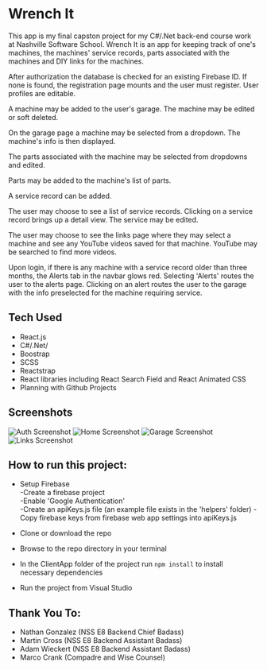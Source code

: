 # Wrench It
This app is my final capston project for my C#/.Net back-end course work at Nashville Software School. Wrench It is an app for keeping track of one's machines, the machines' service records, parts associated with the machines and DIY links for the machines.

After authorization the database is checked for an existing Firebase ID. If none is found, the registration page mounts and the user must register. User profiles are editable.

A machine may be added to the user's garage. The machine may be edited or soft deleted.

On the garage page a machine may be selected from a dropdown. The machine's info is then displayed.

The parts associated with the machine may be selected from dropdowns and edited.

Parts may be added to the machine's list of parts.

A service record can be added.

The user may choose to see a list of service records. Clicking on a service record brings up a detail view. The service may be edited.

The user may choose to see the links page where they may select a machine and see any YouTube videos saved for that machine. YouTube may be searched to find more videos.

Upon login, if there is any machine with a service record older than three months, the Alerts tab in the navbar glows red. Selecting 'Alerts'
routes the user to the alerts page. Clicking on an alert routes the user to the garage with the info preselected for the machine requiring service.

## Tech Used
* React.js
* C#/.Net/
* Boostrap
* SCSS
* Reactstrap
* React libraries including React Search Field and React Animated CSS
* Planning with Github Projects

## Screenshots
![Auth Screenshot](../../../../images/wrench-it-auth.png)
![Home Screenshot](../../screenshots/wrench-it-home.png)
![Garage Screenshot](../../screenshots/wrench-it-garage.png)
![Links Screenshot](../../screenshots/wrench-it-links.png)

## How to run this project:

* Setup Firebase  
  -Create a firebase project  
  -Enable 'Google Authentication'  
  -Create an apiKeys.js file (an example file exists in the 'helpers' folder)
  -Copy firebase keys from firebase web app settings into apiKeys.js

* Clone or download the repo

* Browse to the repo directory in your terminal

* In the ClientApp folder of the project run ```npm install``` to install necessary dependencies

* Run the project from Visual Studio

## Thank You To:
* Nathan Gonzalez (NSS E8 Backend Chief Badass)
* Martin Cross (NSS E8 Backend Assistant Badass)
* Adam Wieckert (NSS E8 Backend Assistant Badass)
* Marco Crank (Compadre and Wise Counsel)
